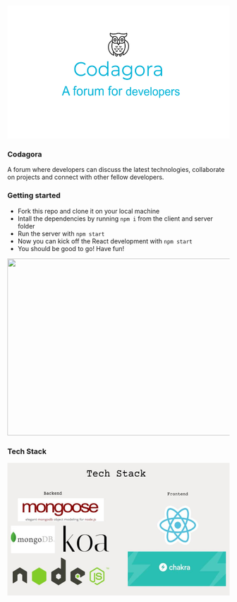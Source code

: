 <p align="center">
  <img src="./Codagora_dashboard.png" style="width:100%;" height="300px" >
  <p/>

### Codagora

A forum where developers can discuss the latest technologies, collaborate on projects and connect with other fellow developers.


### Getting started
- Fork this repo and clone it on your local machine
- Intall the dependencies by running `npm i` from the client and server folder
- Run the server with `npm start`
- Now you can kick off the React development with `npm start`
- You should be good to go! Have fun!

<p align="center">
  <img src="./Codagora_demo.gif" height="400" width="700" >
  <p/>

### Tech Stack
<p align="center">
  <img src="./Codagora.jpg" style="width:100%;" height="300px" >
  <p/>
